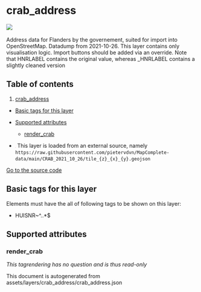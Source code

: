 

 crab_address 
==============



<img src='https://mapcomplete.osm.be/./assets/layers/crab_address/housenumber_blank.svg' height="100px"> 

Address data for Flanders by the governement, suited for import into OpenStreetMap. Datadump from 2021-10-26. This layer contains only visualisation logic. Import buttons should be added via an override. Note that HNRLABEL contains the original value, whereas _HNRLABEL contains a slightly cleaned version




## Table of contents

1. [crab_address](#crab_address)
  - [Basic tags for this layer](#basic-tags-for-this-layer)
  - [Supported attributes](#supported-attributes)
    + [render_crab](#render_crab)





  - <img src='../warning.svg' height='1rem'/> This layer is loaded from an external source, namely `https://raw.githubusercontent.com/pietervdvn/MapComplete-data/main/CRAB_2021_10_26/tile_{z}_{x}_{y}.geojson`


[Go to the source code](../assets/layers/crab_address/crab_address.json)



 Basic tags for this layer 
---------------------------



Elements must have the all of following tags to be shown on this layer:



  - HUISNR~^..*$




 Supported attributes 
----------------------





### render_crab 



_This tagrendering has no question and is thus read-only_

 

This document is autogenerated from assets/layers/crab_address/crab_address.json